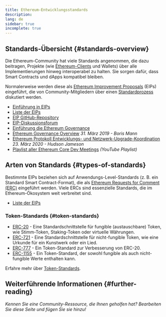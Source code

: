 ```yaml
---
title: Ethereum-Entwicklungsstandards
description:
lang: de
sidebar: true
incomplete: true
---
```


## Standards-Übersicht {#standards-overview}

Die Ethereum-Community hat viele Standards angenommen, die dazu beitragen, Projekte (wie [Ethereum-Clients](/Developers/Docs/Nodes-and-Clients/) und Wallets) über alle Implementierungen hinweg interoperabel zu halten. Sie sorgen dafür, dass Smart Contracts und dApps kompatibel bleiben.

Normalerweise werden diese als [Ethereum Improvement Proposals](/eips/) (EIPs) eingeführt, die von Community-Mitgliedern über einen [Standardprozess](https://eips.ethereum.org/EIPS/eip-1) diskutiert werden.

- [Einführung in EIPs](/eips/)
- [Liste der EIPs](https://eips.ethereum.org/)
- [EIP GitHub-Repository](https://github.com/ethereum/EIPs)
- [EIP-Diskussionsforum](https://ethereum-magicians.org/c/eips)
- [Einführung die Ethereum Governance](/governance/)
- [Ethereum Governance Overview](https://web.archive.org/web/20201107234050/https://blog.bmannconsulting.com/Ethereum-Governance/) _31. März 2019 - Boris Mann_
- [Ethereum Protokoll Entwicklungs- und Netzwerk-Upgrade-Koordination](https://hudsonjameson.com/2020-03-23-ethereum-protocol-development-governance-and-network-upgrade-coordination/) _23. März 2020 - Hudson Jameson_
- [Playlist aller Ethereum Core Dev Meetings](https://www.youtube.com/playlist?list=PLaM7G4Llrb7zfMXCZVEXEABT8OSnd4-7w) _(YouTube Playlist)_

## Arten von Standards {#types-of-standards}

Bestimmte EIPs beziehen sich auf Anwendungs-Level-Standards (z. B. ein Standard Smart Contract-Format), die als [Ethereum Requests for Comment (ERC)](https://eips.ethereum.org/erc) eingeführt werden. Viele ERCs sind essenzielle Standards, die im Ethereum-Ökosystem weit verbreitet sind.

- [Liste der EIPs](https://eips.ethereum.org/erc)

### Token-Standards {#token-standards}

- [ERC-20](/developers/docs/standards/tokens/erc-20/) - Eine Standardschnittstelle für fungible (austauschbare) Token, wie Stimm-Token, Staking-Token oder virtuelle Währungen.
- [ERC-721](/Developers/Docs/Standards/Tokens/erc-721/) - Eine Standardschnittstelle für nicht-fungible Token, wie eine Urkunde für ein Kunstwerk oder ein Lied.
- [ERC-777](/Developers/Docs/Standards/Tokens/erc-777/) - Ein Token-Standard zur Verbesserung von ERC-20.
- [ERC-1155](/Developers/Docs/Standards/Tokens/erc-1155/) - Ein Token-Standard, der sowohl fungible als auch nicht-fungible Werte enthalten kann.

Erfahre mehr über [Token-Standards](/Developers/Docs/Standards/Tokens/).

## Weiterführende Informationen {#further-reading}

_Kennen Sie eine Community-Ressource, die Ihnen geholfen hat? Bearbeiten Sie diese Seite und fügen Sie sie hinzu!_
